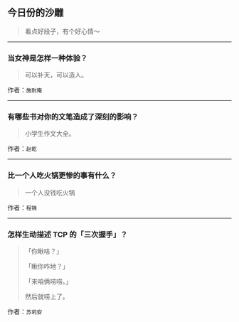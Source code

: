 ## 今日份的沙雕

> 看点好段子，有个好心情～


 
---

### 当女神是怎样一种体验？

> 可以补天，可以造人。


作者：`施耐庵`

---

### 有哪些书对你的文笔造成了深刻的影响？

> 小学生作文大全。


作者：`赵乾`

---

### 比一个人吃火锅更惨的事有什么？

> 一个人没钱吃火锅


作者：`程锦`

---

### 怎样生动描述 TCP 的「三次握手」？

> 「你瞅啥？」
> 
> 「瞅你咋地？」
> 
> 「来咱俩唠唠。」
> 
> 然后就唠上了。


作者：`苏莉安`